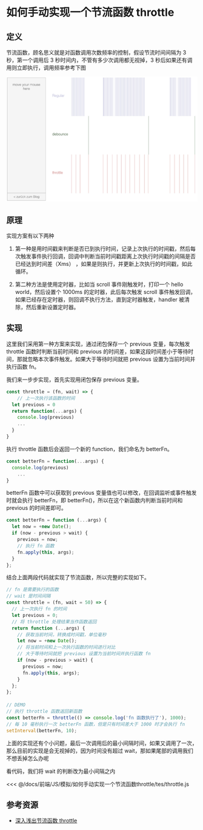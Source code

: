 # 如何手动实现一个节流函数 throttle

## 定义

节流函数，顾名思义就是对函数调用次数频率的控制，假设节流时间间隔为 3 秒，第一个调用后 3 秒时间内，不管有多少次调用都无视掉，3 秒后如果还有调用则立即执行，调用频率参考下图

![2019-07-24-060203](../assets/2019-07-24-060203.jpg)

## 原理

实现方案有以下两种

1. 第一种是用时间戳来判断是否已到执行时间，记录上次执行的时间戳，然后每次触发事件执行回调，回调中判断当前时间戳距离上次执行时间戳的间隔是否已经达到时间差（Xms） ，如果是则执行，并更新上次执行的时间戳，如此循环。

2. 第二种方法是使用定时器，比如当 scroll 事件刚触发时，打印一个 hello world，然后设置个 1000ms 的定时器，此后每次触发 scroll 事件触发回调，如果已经存在定时器，则回调不执行方法，直到定时器触发，handler 被清除，然后重新设置定时器。

## 实现

这里我们采用第一种方案来实现，通过闭包保存一个 previous 变量，每次触发 throttle 函数时判断当前时间和 previous 的时间差，如果这段时间差小于等待时间，那就忽略本次事件触发。如果大于等待时间就把 previous 设置为当前时间并执行函数 fn。

我们来一步步实现，首先实现用闭包保存 previous 变量。

```ts
const throttle = (fn, wait) => {
	// 上一次执行该函数的时间
  let previous = 0
  return function(...args) {
    console.log(previous)
    ...
  }
}
```

执行 throttle 函数后会返回一个新的 function，我们命名为 betterFn。

```ts
const betterFn = function(...args) {
  console.log(previous)
    ...
}
```

betterFn 函数中可以获取到 previous 变量值也可以修改，在回调监听或事件触发时就会执行 betterFn，即 betterFn()，所以在这个新函数内判断当前时间和 previous 的时间差即可。

```ts
const betterFn = function (...args) {
  let now = +new Date();
  if (now - previous > wait) {
    previous = now;
    // 执行 fn 函数
    fn.apply(this, args);
  }
};
```

结合上面两段代码就实现了节流函数，所以完整的实现如下。

```ts
// fn 是需要执行的函数
// wait 是时间间隔
const throttle = (fn, wait = 50) => {
  // 上一次执行 fn 的时间
  let previous = 0;
  // 将 throttle 处理结果当作函数返回
  return function (...args) {
    // 获取当前时间，转换成时间戳，单位毫秒
    let now = +new Date();
    // 将当前时间和上一次执行函数的时间进行对比
    // 大于等待时间就把 previous 设置为当前时间并执行函数 fn
    if (now - previous > wait) {
      previous = now;
      fn.apply(this, args);
    }
  };
};

// DEMO
// 执行 throttle 函数返回新函数
const betterFn = throttle(() => console.log('fn 函数执行了'), 1000);
// 每 10 毫秒执行一次 betterFn 函数，但是只有时间差大于 1000 时才会执行 fn
setInterval(betterFn, 10);
```

上面的实现还有个小问题，最后一次调用后的最小间隔时间，如果又调用了一次，那么目前的实现是会无视掉的，因为时间没有超过 wait，那如果尾部的调用我们不想丢掉怎么办呢

看代码，我们将 wait 的判断改为最小间隔之内

<!-- prettier-ignore -->
<<< @/docs/前端/JS/模拟/如何手动实现一个节流函数throttle/tes/throttle.js

## 参考资源

- [深入浅出节流函数 throttle](https://muyiy.cn/blog/7/7.1.html)

